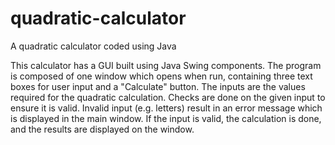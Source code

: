 # quadratic-calculator
A quadratic calculator coded using Java

This calculator has a GUI built using Java Swing components.
The program is composed of one window which opens when run, containing three text boxes for user input and a "Calculate" button.
The inputs are the values required for the quadratic calculation.
Checks are done on the given input to ensure it is valid.
Invalid input (e.g. letters) result in an error message which is displayed in the main window.
If the input is valid, the calculation is done, and the results are displayed on the window.
